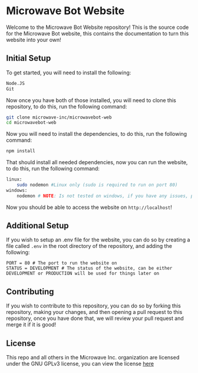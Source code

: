 # Microwave Bot Website

Welcome to the Microwave Bot Website repository! This is the source code for the Microwave Bot website, this contains the documentation to turn this website into your own!

## Initial Setup

To get started, you will need to install the following:

```txt
Node.JS
Git
```

Now once you have both of those installed, you will need to clone this repository, to do this, run the following command:

```bash
git clone microwave-inc/microwavebot-web
cd microwavebot-web
```

Now you will need to install the dependencies, to do this, run the following command:

```bash
npm install
```

That should install all needed dependencies, now you can run the website, to do this, run the following command:

```bash
linux:
    sudo nodemon #Linux only (sudo is required to run on port 80)
windows:
    nodemon # NOTE: Is not tested on windows, if you have any issues, please open an issue on the repository
```

Now you should be able to access the website on `http://localhost`!

## Additional Setup

If you wish to setup an .env file for the website, you can do so by creating a file called `.env` in the root directory of the repository, and adding the following:

```env
PORT = 80 # The port to run the website on
STATUS = DEVELOPMENT # The status of the website, can be either DEVELOPMENT or PRODUCTION will be used for things later on
```

## Contributing

If you wish to contribute to this repository, you can do so by forking this repository, making your changes, and then opening a pull request to this repository, once you have done that, we will review your pull request and merge it if it is good!

## License

This repo and all others in the Microwave Inc. organization are licensed under the GNU GPLv3 license, you can view the license [here](https://github.com/microwave-inc/microwavebot-web/blob/main/LICENSE)
